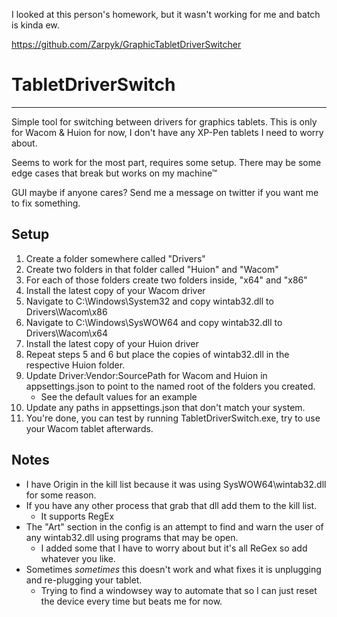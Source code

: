 I looked at this person's homework, but it wasn't working for me and batch is kinda ew.

https://github.com/Zarpyk/GraphicTabletDriverSwitcher

# TabletDriverSwitch
----
Simple tool for switching between drivers for graphics tablets.
This is only for Wacom & Huion for now, I don't have any XP-Pen tablets I need to worry about.

Seems to work for the most part, requires some setup. There may be some edge cases that break but works on my machine™

GUI maybe if anyone cares? Send me a message on twitter if you want me to fix something.

<h2>Setup</h2>

1. Create a folder somewhere called "Drivers"
2. Create two folders in that folder called "Huion" and "Wacom"
3. For each of those folders create two folders inside, "x64" and "x86"
4. Install the latest copy of your Wacom driver
5. Navigate to C:\Windows\System32 and copy wintab32.dll to Drivers\Wacom\x86
6. Navigate to C:\Windows\SysWOW64 and copy wintab32.dll to Drivers\Wacom\x64
7. Install the latest copy of your Huion driver
8. Repeat steps 5 and 6 but place the copies of wintab32.dll in the respective Huion folder.
9. Update Driver:Vendor:SourcePath for Wacom and Huion in appsettings.json to point to the named root of the folders you created.
   - See the default values for an example
10. Update any paths in appsettings.json that don't match your system.
11. You're done, you can test by running TabletDriverSwitch.exe, try to use your Wacom tablet afterwards.

<h2>Notes</h2>

- I have Origin in the kill list because it was using SysWOW64\wintab32.dll for some reason.
- If you have any other process that grab that dll add them to the kill list.
  - It supports RegEx
- The "Art" section in the config is an attempt to find and warn the user of any wintab32.dll using programs that may be open.
  - I added some that I have to worry about but it's all ReGex so add whatever you like.
- Sometimes _sometimes_ this doesn't work and what fixes it is unplugging and re-plugging your tablet.
  - Trying to find a windowsey way to automate that so I can just reset the device every time but beats me for now.
